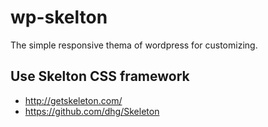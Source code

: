 # wp-skelton
The simple responsive thema of wordpress for customizing.

## Use Skelton CSS framework
* http://getskeleton.com/
* https://github.com/dhg/Skeleton
